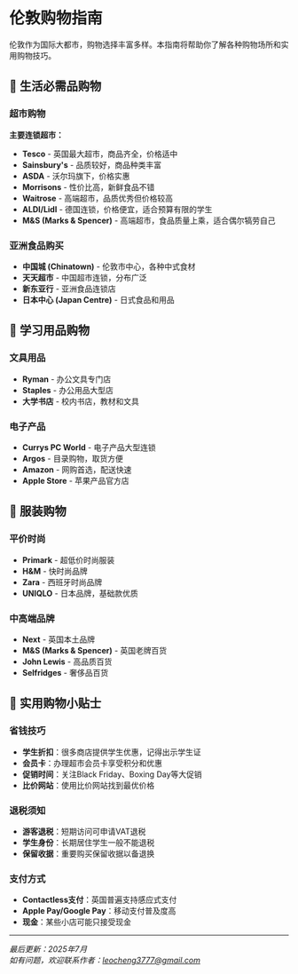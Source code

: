 # 伦敦购物指南

伦敦作为国际大都市，购物选择丰富多样。本指南将帮助你了解各种购物场所和实用购物技巧。

## 🏪 生活必需品购物

### 超市购物
**主要连锁超市：**
- **Tesco** - 英国最大超市，商品齐全，价格适中
- **Sainsbury's** - 品质较好，商品种类丰富
- **ASDA** - 沃尔玛旗下，价格实惠
- **Morrisons** - 性价比高，新鲜食品不错
- **Waitrose** - 高端超市，品质优秀但价格较高
- **ALDI/Lidl** - 德国连锁，价格便宜，适合预算有限的学生
- **M&S (Marks & Spencer)** - 高端超市，食品质量上乘，适合偶尔犒劳自己

### 亚洲食品购买
- **中国城 (Chinatown)** - 伦敦市中心，各种中式食材
- **天天超市** - 中国超市连锁，分布广泛
- **新东亚行** - 亚洲食品连锁店
- **日本中心 (Japan Centre)** - 日式食品和用品

## 🛒 学习用品购物

### 文具用品
- **Ryman** - 办公文具专门店
- **Staples** - 办公用品大型店
- **大学书店** - 校内书店，教材和文具

### 电子产品
- **Currys PC World** - 电子产品大型连锁
- **Argos** - 目录购物，取货方便
- **Amazon** - 网购首选，配送快速
- **Apple Store** - 苹果产品官方店

## 👕 服装购物

### 平价时尚
- **Primark** - 超低价时尚服装
- **H&M** - 快时尚品牌
- **Zara** - 西班牙时尚品牌
- **UNIQLO** - 日本品牌，基础款优质

### 中高端品牌
- **Next** - 英国本土品牌
- **M&S (Marks & Spencer)** - 英国老牌百货
- **John Lewis** - 高品质百货
- **Selfridges** - 奢侈品百货

## 📱 实用购物小贴士

### 省钱技巧
- **学生折扣**：很多商店提供学生优惠，记得出示学生证
- **会员卡**：办理超市会员卡享受积分和优惠
- **促销时间**：关注Black Friday、Boxing Day等大促销
- **比价网站**：使用比价网站找到最优价格

### 退税须知
- **游客退税**：短期访问可申请VAT退税
- **学生身份**：长期居住学生一般不能退税
- **保留收据**：重要购买保留收据以备退换

### 支付方式
- **Contactless支付**：英国普遍支持感应式支付
- **Apple Pay/Google Pay**：移动支付普及度高
- **现金**：某些小店可能只接受现金

---

*最后更新：2025年7月*  
*如有问题，欢迎联系作者：leocheng3777@gmail.com*